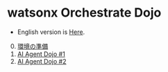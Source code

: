 # watsonx Orchestrate Dojo

* English version is [Here](https://github.com/IBM/japan-technology/blob/main/watsonxOrchestrate/dojo/readme_en.md).

0. [環境の準備](https://github.com/IBM/japan-technology/blob/main/watsonxOrchestrate/dojo/1/readme.md)
1. [AI Agent Dojo #1](https://github.com/IBM/japan-technology/blob/main/watsonxOrchestrate/dojo/1/index.md)
2. [AI Agent Dojo #2](https://github.com/IBM/japan-technology/blob/main/watsonxOrchestrate/dojo/2/readme.md)

   


   
